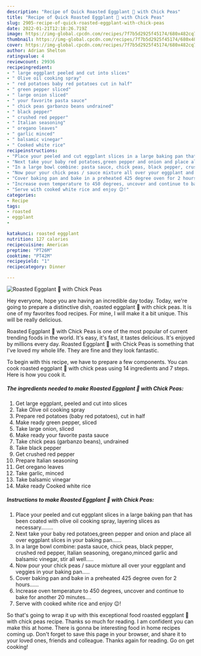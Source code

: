 ```yaml
---
description: "Recipe of Quick Roasted Eggplant 🍆 with Chick Peas"
title: "Recipe of Quick Roasted Eggplant 🍆 with Chick Peas"
slug: 2905-recipe-of-quick-roasted-eggplant-with-chick-peas
date: 2022-01-21T12:18:26.719Z
image: https://img-global.cpcdn.com/recipes/7f7b5d2925f45174/680x482cq70/roasted-eggplant-with-chick-peas-recipe-main-photo.jpg
thumbnail: https://img-global.cpcdn.com/recipes/7f7b5d2925f45174/680x482cq70/roasted-eggplant-with-chick-peas-recipe-main-photo.jpg
cover: https://img-global.cpcdn.com/recipes/7f7b5d2925f45174/680x482cq70/roasted-eggplant-with-chick-peas-recipe-main-photo.jpg
author: Adrian Shelton
ratingvalue: 4
reviewcount: 29936
recipeingredient:
- " large eggplant peeled and cut into slices"
- " Olive oil cooking spray"
- " red potatoes baby red potatoes cut in half"
- " green pepper sliced"
- " large onion sliced"
- " your favorite pasta sauce"
- " chick peas garbanzo beans undrained"
- " black pepper"
- " crushed red pepper"
- " Italian seasoning"
- " oregano leaves"
- " garlic minced"
- " balsamic vinegar"
- " Cooked white rice"
recipeinstructions:
- "Place your peeled and cut eggplant slices in a large baking pan that has been coated with olive oil cooking spray, layering slices as necessary........"
- "Next take your baby red potatoes,green pepper and onion and place all over eggplant slices in your baking pan......"
- "In a large bowl combine: pasta sauce, chick peas, black pepper, crushed red pepper, Italian seasoning, oregano,minced garlic and balsamic vinegar, stir all well....."
- "Now pour your chick peas / sauce mixture all over your eggplant and veggies in your baking pan....."
- "Cover baking pan and bake in a preheated 425 degree oven for 2 hours......"
- "Increase oven temperature to 450 degrees, uncover and continue to bake for another 20 minutes...."
- "Serve with cooked white rice and enjoy 😉!"
categories:
- Recipe
tags:
- roasted
- eggplant
- 

katakunci: roasted eggplant  
nutrition: 127 calories
recipecuisine: American
preptime: "PT26M"
cooktime: "PT42M"
recipeyield: "1"
recipecategory: Dinner

---
```



![Roasted Eggplant 🍆 with Chick Peas](https://img-global.cpcdn.com/recipes/7f7b5d2925f45174/680x482cq70/roasted-eggplant-with-chick-peas-recipe-main-photo.jpg)

Hey everyone, hope you are having an incredible day today. Today, we're going to prepare a distinctive dish, roasted eggplant 🍆 with chick peas. It is one of my favorites food recipes. For mine, I will make it a bit unique. This will be really delicious.



Roasted Eggplant 🍆 with Chick Peas is one of the most popular of current trending foods in the world. It's easy, it's fast, it tastes delicious. It's enjoyed by millions every day. Roasted Eggplant 🍆 with Chick Peas is something that I've loved my whole life. They are fine and they look fantastic.


To begin with this recipe, we have to prepare a few components. You can cook roasted eggplant 🍆 with chick peas using 14 ingredients and 7 steps. Here is how you cook it.

<!--inarticleads1-->

##### The ingredients needed to make Roasted Eggplant 🍆 with Chick Peas:

1. Get  large eggplant, peeled and cut into slices
1. Take  Olive oil cooking spray
1. Prepare  red potatoes (baby red potatoes), cut in half
1. Make ready  green pepper, sliced
1. Take  large onion, sliced
1. Make ready  your favorite pasta sauce
1. Take  chick peas (garbanzo beans), undrained
1. Take  black pepper
1. Get  crushed red pepper
1. Prepare  Italian seasoning
1. Get  oregano leaves
1. Take  garlic, minced
1. Take  balsamic vinegar
1. Make ready  Cooked white rice




<!--inarticleads2-->

##### Instructions to make Roasted Eggplant 🍆 with Chick Peas:

1. Place your peeled and cut eggplant slices in a large baking pan that has been coated with olive oil cooking spray, layering slices as necessary........
1. Next take your baby red potatoes,green pepper and onion and place all over eggplant slices in your baking pan......
1. In a large bowl combine: pasta sauce, chick peas, black pepper, crushed red pepper, Italian seasoning, oregano,minced garlic and balsamic vinegar, stir all well.....
1. Now pour your chick peas / sauce mixture all over your eggplant and veggies in your baking pan.....
1. Cover baking pan and bake in a preheated 425 degree oven for 2 hours......
1. Increase oven temperature to 450 degrees, uncover and continue to bake for another 20 minutes....
1. Serve with cooked white rice and enjoy 😉!




So that's going to wrap it up with this exceptional food roasted eggplant 🍆 with chick peas recipe. Thanks so much for reading. I am confident you can make this at home. There is gonna be interesting food in home recipes coming up. Don't forget to save this page in your browser, and share it to your loved ones, friends and colleague. Thanks again for reading. Go on get cooking!

